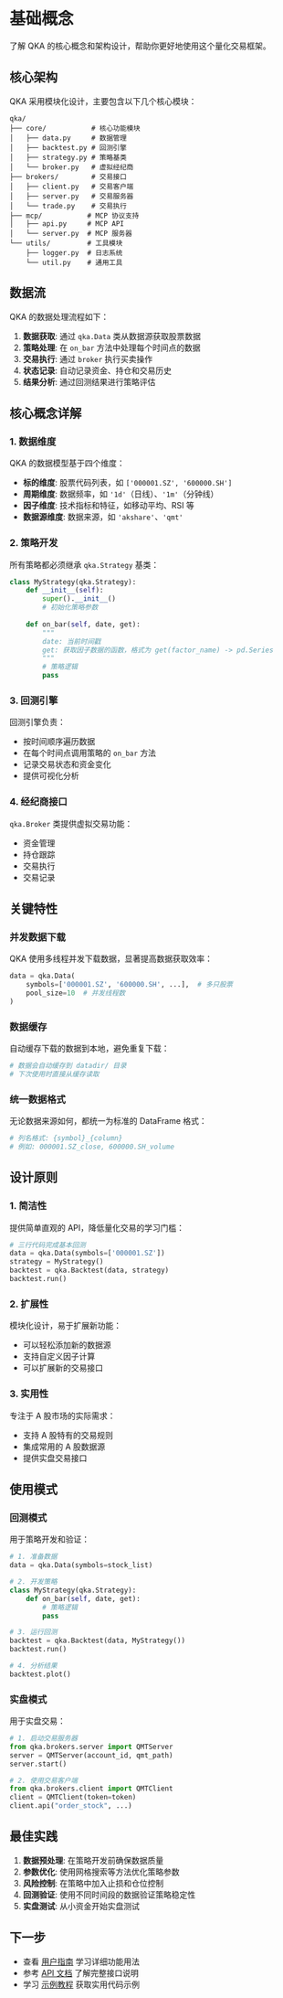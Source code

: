 # 基础概念

了解 QKA 的核心概念和架构设计，帮助你更好地使用这个量化交易框架。

## 核心架构

QKA 采用模块化设计，主要包含以下几个核心模块：

```
qka/
├── core/           # 核心功能模块
│   ├── data.py     # 数据管理
│   ├── backtest.py # 回测引擎
│   ├── strategy.py # 策略基类
│   └── broker.py   # 虚拟经纪商
├── brokers/        # 交易接口
│   ├── client.py   # 交易客户端
│   ├── server.py   # 交易服务器
│   └── trade.py    # 交易执行
├── mcp/           # MCP 协议支持
│   ├── api.py     # MCP API
│   └── server.py  # MCP 服务器
└── utils/         # 工具模块
    ├── logger.py  # 日志系统
    └── util.py    # 通用工具
```

## 数据流

QKA 的数据处理流程如下：

1. **数据获取**: 通过 `qka.Data` 类从数据源获取股票数据
2. **策略处理**: 在 `on_bar` 方法中处理每个时间点的数据
3. **交易执行**: 通过 `broker` 执行买卖操作
4. **状态记录**: 自动记录资金、持仓和交易历史
5. **结果分析**: 通过回测结果进行策略评估

## 核心概念详解

### 1. 数据维度

QKA 的数据模型基于四个维度：

- **标的维度**: 股票代码列表，如 `['000001.SZ', '600000.SH']`
- **周期维度**: 数据频率，如 `'1d'`（日线）、`'1m'`（分钟线）
- **因子维度**: 技术指标和特征，如移动平均、RSI 等
- **数据源维度**: 数据来源，如 `'akshare'`、`'qmt'`

### 2. 策略开发

所有策略都必须继承 `qka.Strategy` 基类：

```python
class MyStrategy(qka.Strategy):
    def __init__(self):
        super().__init__()
        # 初始化策略参数
        
    def on_bar(self, date, get):
        """
        date: 当前时间戳
        get: 获取因子数据的函数，格式为 get(factor_name) -> pd.Series
        """
        # 策略逻辑
        pass
```

### 3. 回测引擎

回测引擎负责：

- 按时间顺序遍历数据
- 在每个时间点调用策略的 `on_bar` 方法
- 记录交易状态和资金变化
- 提供可视化分析

### 4. 经纪商接口

`qka.Broker` 类提供虚拟交易功能：

- 资金管理
- 持仓跟踪
- 交易执行
- 交易记录

## 关键特性

### 并发数据下载

QKA 使用多线程并发下载数据，显著提高数据获取效率：

```python
data = qka.Data(
    symbols=['000001.SZ', '600000.SH', ...],  # 多只股票
    pool_size=10  # 并发线程数
)
```

### 数据缓存

自动缓存下载的数据到本地，避免重复下载：

```python
# 数据会自动缓存到 datadir/ 目录
# 下次使用时直接从缓存读取
```

### 统一数据格式

无论数据来源如何，都统一为标准的 DataFrame 格式：

```python
# 列名格式: {symbol}_{column}
# 例如: 000001.SZ_close, 600000.SH_volume
```

## 设计原则

### 1. 简洁性

提供简单直观的 API，降低量化交易的学习门槛：

```python
# 三行代码完成基本回测
data = qka.Data(symbols=['000001.SZ'])
strategy = MyStrategy()
backtest = qka.Backtest(data, strategy)
backtest.run()
```

### 2. 扩展性

模块化设计，易于扩展新功能：

- 可以轻松添加新的数据源
- 支持自定义因子计算
- 可以扩展新的交易接口

### 3. 实用性

专注于 A 股市场的实际需求：

- 支持 A 股特有的交易规则
- 集成常用的 A 股数据源
- 提供实盘交易接口

## 使用模式

### 回测模式

用于策略开发和验证：

```python
# 1. 准备数据
data = qka.Data(symbols=stock_list)

# 2. 开发策略
class MyStrategy(qka.Strategy):
    def on_bar(self, date, get):
        # 策略逻辑
        pass

# 3. 运行回测
backtest = qka.Backtest(data, MyStrategy())
backtest.run()

# 4. 分析结果
backtest.plot()
```

### 实盘模式

用于实盘交易：

```python
# 1. 启动交易服务器
from qka.brokers.server import QMTServer
server = QMTServer(account_id, qmt_path)
server.start()

# 2. 使用交易客户端
from qka.brokers.client import QMTClient
client = QMTClient(token=token)
client.api("order_stock", ...)
```

## 最佳实践

1. **数据预处理**: 在策略开发前确保数据质量
2. **参数优化**: 使用网格搜索等方法优化策略参数
3. **风险控制**: 在策略中加入止损和仓位控制
4. **回测验证**: 使用不同时间段的数据验证策略稳定性
5. **实盘测试**: 从小资金开始实盘测试

## 下一步

- 查看 [用户指南](../user-guide/data.md) 学习详细功能用法
- 参考 [API 文档](../api/core/data.md) 了解完整接口说明
- 学习 [示例教程](../examples/basic/first-strategy.md) 获取实用代码示例
